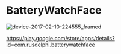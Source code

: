 # BatteryWatchFace

![device-2017-02-10-224555_framed](https://cloud.githubusercontent.com/assets/7734561/22830861/6a999908-efeb-11e6-9f5e-36581b942e93.png)

https://play.google.com/store/apps/details?id=com.rusdelphi.batterywatchface

